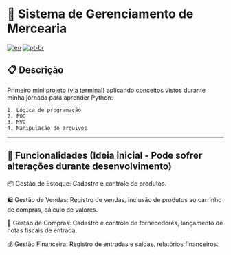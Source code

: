 # 🛒 Sistema de Gerenciamento de Mercearia
[![en](https://img.shields.io/badge/lang-en-red.svg)](README.md)
[![pt-br](https://img.shields.io/badge/lang-pt--br-green.svg)](README.pt-br.md)

## 📋 Descrição

Primeiro mini projeto (via terminal) aplicando conceitos vistos durante minha jornada para aprender Python:

    1. Lógica de programação
    2. POO 
    3. MVC
    4. Manipulação de arquivos

----

## 🌟 Funcionalidades (Ideia inicial - Pode sofrer alterações durante desenvolvimento)

📦 Gestão de Estoque: Cadastro e controle de produtos.

🛍️ Gestão de Vendas: Registro de vendas, inclusão de produtos ao carrinho de compras, cálculo de valores.

📑 Gestão de Compras: Cadastro e controle de fornecedores, lançamento de notas fiscais de entrada.

💰 Gestão Financeira: Registro de entradas e saídas, relatórios financeiros.
